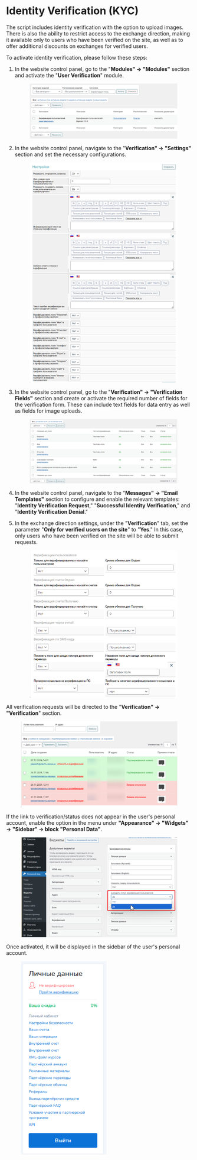 # Identity Verification (KYC)

The script includes identity verification with the option to upload images. There is also the ability to restrict access to the exchange direction, making it available only to users who have been verified on the site, as well as to offer additional discounts on exchanges for verified users.

To activate identity verification, please follow these steps:

1. In the website control panel, go to the "**Modules" → "Modules"** section and activate the "**User Verification**" module.

   <figure><img src="../../.gitbook/assets/image (965)_eng.png" alt=""><figcaption></figcaption></figure>
   
2. In the website control panel, navigate to the "**Verification" → "Settings"** section and set the necessary configurations.

   <figure><img src="../../.gitbook/assets/image (150)_eng.png" alt=""><figcaption></figcaption></figure>

3. In the website control panel, go to the "**Verification" → "Verification Fields"** section and create or activate the required number of fields for the verification form. These can include text fields for data entry as well as fields for image uploads.

   <figure><img src="../../.gitbook/assets/image (853)_eng.png" alt=""><figcaption></figcaption></figure>

4. In the website control panel, navigate to the "**Messages" → "Email Templates"** section to configure and enable the relevant templates: "**Identity Verification Request**," "**Successful Identity Verification**," and "**Identity Verification Denial**."
   
5. In the exchange direction settings, under the "**Verification**" tab, set the parameter "**Only for verified users on the site**" to "**Yes**." In this case, only users who have been verified on the site will be able to submit requests.

   <figure><img src="../../.gitbook/assets/image (151)_eng.png" alt=""><figcaption></figcaption></figure>

All verification requests will be directed to the "**Verification" → "Verification**" section.

<figure><img src="../../.gitbook/assets/image (152)_eng.png" alt=""><figcaption></figcaption></figure>

If the link to verification/status does not appear in the user's personal account, enable the option in the menu under **"Appearance" → "Widgets" → "Sidebar" → block "Personal Data"**.

<figure><img src="../../.gitbook/assets/image (153)_eng.png" alt=""><figcaption></figcaption></figure>

Once activated, it will be displayed in the sidebar of the user's personal account.

<figure><img src="../../.gitbook/assets/image (1334)_eng.png" alt="" width="232"><figcaption></figcaption></figure>